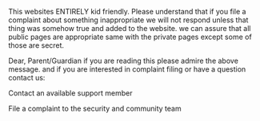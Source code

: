 This websites ENTIRELY kid friendly. Please understand that if you file a complaint about something inappropriate we will not respond unless that thing was somehow true and added to the website. we can assure that all public pages are appropriate same with the private pages except some of those are secret.

Dear, Parent/Guardian if you are reading this please admire the above message. and if you are interested in complaint filing or have a question contact us:

Contact an available support member

File a complaint to the security and community team
